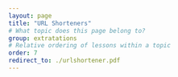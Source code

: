 ```yaml
---
layout: page
title: "URL Shorteners"
# What topic does this page belong to?
group: extratations
# Relative ordering of lessons within a topic
order: 7
redirect_to: ./urlshortener.pdf
---
```

